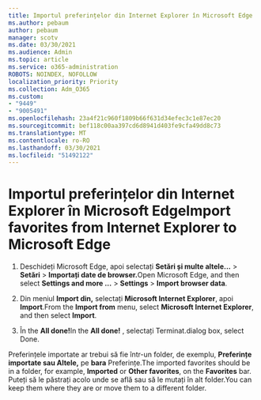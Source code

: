 ```yaml
---
title: Importul preferințelor din Internet Explorer în Microsoft Edge
ms.author: pebaum
author: pebaum
manager: scotv
ms.date: 03/30/2021
ms.audience: Admin
ms.topic: article
ms.service: o365-administration
ROBOTS: NOINDEX, NOFOLLOW
localization_priority: Priority
ms.collection: Adm_O365
ms.custom:
- "9449"
- "9005491"
ms.openlocfilehash: 23a4f21c960f1809b66f631d34efec3c1e87ec20
ms.sourcegitcommit: bef118c00aa397cd6d8941d403fe9cfa49dd8c73
ms.translationtype: MT
ms.contentlocale: ro-RO
ms.lasthandoff: 03/30/2021
ms.locfileid: "51492122"
---
```

# <a name="import-favorites-from-internet-explorer-to-microsoft-edge"></a><span data-ttu-id="98445-102">Importul preferințelor din Internet Explorer în Microsoft Edge</span><span class="sxs-lookup"><span data-stu-id="98445-102">Import favorites from Internet Explorer to Microsoft Edge</span></span>

1. <span data-ttu-id="98445-103">Deschideți Microsoft Edge, apoi selectați **Setări și multe altele...**  >  **Setări**  >  **Importați date de browser.**</span><span class="sxs-lookup"><span data-stu-id="98445-103">Open Microsoft Edge, and then select **Settings and more ...** > **Settings** > **Import browser data**.</span></span>

1. <span data-ttu-id="98445-104">Din meniul **Import din,** selectați **Microsoft Internet Explorer**, apoi **Import**.</span><span class="sxs-lookup"><span data-stu-id="98445-104">From the **Import from** menu, select **Microsoft Internet Explorer**, and then select **Import**.</span></span>

1. <span data-ttu-id="98445-105">În the **All done!**</span><span class="sxs-lookup"><span data-stu-id="98445-105">In the **All done!**</span></span> <span data-ttu-id="98445-106">, selectați Terminat.</span><span class="sxs-lookup"><span data-stu-id="98445-106">dialog box, select Done.</span></span>

<span data-ttu-id="98445-107">Preferințele importate ar trebui să fie într-un folder, de exemplu, **Preferințe** **importate sau Altele,** pe **bara** Preferințe.</span><span class="sxs-lookup"><span data-stu-id="98445-107">The imported favorites should be in a folder, for example, **Imported** or **Other favorites**, on the **Favorites** bar.</span></span> <span data-ttu-id="98445-108">Puteți să le păstrați acolo unde se află sau să le mutați în alt folder.</span><span class="sxs-lookup"><span data-stu-id="98445-108">You can keep them where they are or move them to a different folder.</span></span>